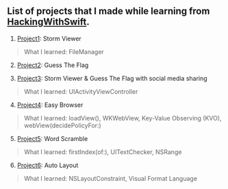 ## List of projects that I made while learning from [HackingWithSwift](https://hackingwithswift.com/read).

1. [Project1](/Project1): Storm Viewer

> What I learned: FileManager

2. [Project2](/Project2): Guess The Flag

3. [Project3](/Project3): Storm Viewer & Guess The Flag with social media sharing

> What I learned: UIActivityViewController

4. [Project4](/Project4): Easy Browser

> What I learned: loadView(), WKWebView, Key-Value Observing (KVO), webView(decidePolicyFor:)

5. [Project5](/Project5): Word Scramble

> What I learned: firstIndex(of:), UITextChecker, NSRange

6. [Project6](/Project6): Auto Layout

> What I learned: NSLayoutConstraint, Visual Format Language
